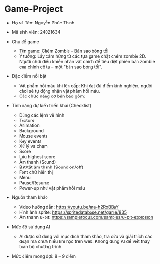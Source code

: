 # Game-Project

- Họ và Tên: Nguyễn Phúc Thịnh
- Mã sinh viên: 24021634
- Chủ đề game
  - Tên game: Chém Zombie – Bản sao bóng tối
  - Ý tưởng: Lấy cảm hứng từ các tựa game chặt chém zombie 2D. Người chơi điều khiển nhân vật chính để tiêu diệt phiên bản zombie của chính cô ta – một "bản sao bóng tối".
- Đặc điểm nổi bật
  - Vật phẩm hồi máu khi lên cấp: Khi đạt đủ điểm kinh nghiệm, người chơi sẽ tự động nhận vật phẩm hồi máu.
  - Các chức năng cơ bản bao gồm:
- Tính năng dự kiến triển khai (Checklist)
  - Dùng các lệnh vẽ hình
  - Texture
  - Animation
  - Background
  - Mouse events
  - Key events
  - Xử lý va chạm
  - Score
  - Lưu highest score
  - Âm thanh (Sound)
  - Bật/tắt âm thanh (Sound on/off)
  - Font chữ hiển thị
  - Menu
  - Pause/Resume
  - Power-up như vật phẩm hồi máu
- Nguồn tham khảo
  - Video hướng dẫn: https://youtu.be/ma-h2RxBBaY
  - Hình ảnh sprite: https://spritedatabase.net/game/835
  - Âm thanh 8-bit: https://samplefocus.com/samples/8-bit-explosion
- Mức độ sử dụng AI
   - AI được sử dụng với mục đích tham khảo, tra cứu và giải thích các đoạn mã chưa hiểu khi học trên web. Không dùng AI để viết thay toàn bộ chương trình.

- Mức điểm mong đợi: 8 – 9 điểm








